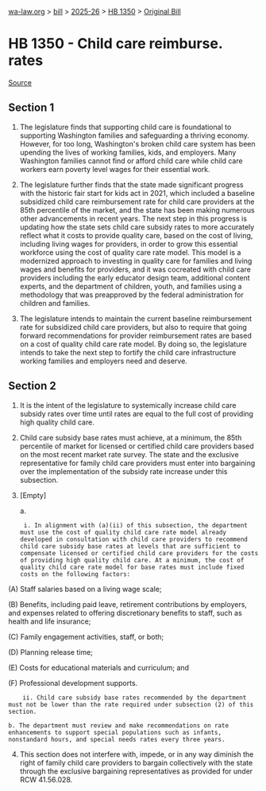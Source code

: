 [wa-law.org](/) > [bill](/bill/) > [2025-26](/bill/2025-26/) > [HB 1350](/bill/2025-26/hb/1350/) > [Original Bill](/bill/2025-26/hb/1350/1/)

# HB 1350 - Child care reimburse. rates

[Source](http://lawfilesext.leg.wa.gov/biennium/2025-26/Pdf/Bills/House%20Bills/1350.pdf)

## Section 1
1. The legislature finds that supporting child care is foundational to supporting Washington families and safeguarding a thriving economy. However, for too long, Washington's broken child care system has been upending the lives of working families, kids, and employers. Many Washington families cannot find or afford child care while child care workers earn poverty level wages for their essential work.

2. The legislature further finds that the state made significant progress with the historic fair start for kids act in 2021, which included a baseline subsidized child care reimbursement rate for child care providers at the 85th percentile of the market, and the state has been making numerous other advancements in recent years. The next step in this progress is updating how the state sets child care subsidy rates to more accurately reflect what it costs to provide quality care, based on the cost of living, including living wages for providers, in order to grow this essential workforce using the cost of quality care rate model. This model is a modernized approach to investing in quality care for families and living wages and benefits for providers, and it was cocreated with child care providers including the early educator design team, additional content experts, and the department of children, youth, and families using a methodology that was preapproved by the federal administration for children and families.

3. The legislature intends to maintain the current baseline reimbursement rate for subsidized child care providers, but also to require that going forward recommendations for provider reimbursement rates are based on a cost of quality child care rate model. By doing so, the legislature intends to take the next step to fortify the child care infrastructure working families and employers need and deserve.

## Section 2
1. It is the intent of the legislature to systemically increase child care subsidy rates over time until rates are equal to the full cost of providing high quality child care.

2. Child care subsidy base rates must achieve, at a minimum, the 85th percentile of market for licensed or certified child care providers based on the most recent market rate survey. The state and the exclusive representative for family child care providers must enter into bargaining over the implementation of the subsidy rate increase under this subsection.

3. [Empty]

    a.

        i. In alignment with (a)(ii) of this subsection, the department must use the cost of quality child care rate model already developed in consultation with child care providers to recommend child care subsidy base rates at levels that are sufficient to compensate licensed or certified child care providers for the costs of providing high quality child care. At a minimum, the cost of quality child care rate model for base rates must include fixed costs on the following factors:

(A) Staff salaries based on a living wage scale;

(B) Benefits, including paid leave, retirement contributions by employers, and expenses related to offering discretionary benefits to staff, such as health and life insurance;

(C) Family engagement activities, staff, or both;

(D) Planning release time;

(E) Costs for educational materials and curriculum; and

(F) Professional development supports.

        ii. Child care subsidy base rates recommended by the department must not be lower than the rate required under subsection (2) of this section.

    b. The department must review and make recommendations on rate enhancements to support special populations such as infants, nonstandard hours, and special needs rates every three years.

4. This section does not interfere with, impede, or in any way diminish the right of family child care providers to bargain collectively with the state through the exclusive bargaining representatives as provided for under RCW 41.56.028.
